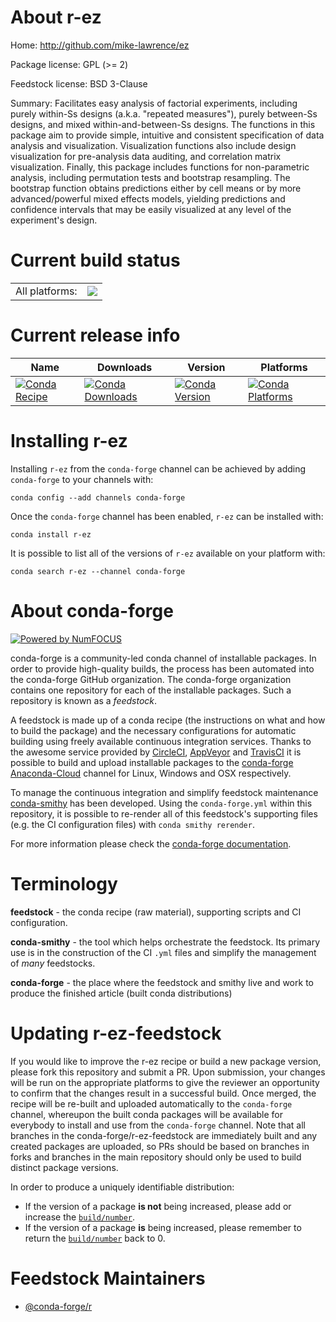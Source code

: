 About r-ez
==========

Home: http://github.com/mike-lawrence/ez

Package license: GPL (>= 2)

Feedstock license: BSD 3-Clause

Summary: Facilitates easy analysis of factorial experiments, including purely within-Ss designs (a.k.a. "repeated measures"), purely between-Ss designs, and mixed within-and-between-Ss designs. The functions in this package aim to provide simple, intuitive and consistent specification of data analysis and visualization. Visualization functions also include design visualization for pre-analysis data auditing, and correlation matrix visualization. Finally, this package includes functions for non-parametric analysis, including permutation tests and bootstrap resampling. The bootstrap function obtains predictions either by cell means or by more advanced/powerful mixed effects models, yielding predictions and confidence intervals that may be easily visualized at any level of the experiment's design.



Current build status
====================


<table><tr><td>All platforms:</td>
    <td>
      <a href="https://dev.azure.com/conda-forge/feedstock-builds/_build/latest?definitionId=7454&branchName=master">
        <img src="https://dev.azure.com/conda-forge/feedstock-builds/_apis/build/status/r-ez-feedstock?branchName=master">
      </a>
    </td>
  </tr>
</table>

Current release info
====================

| Name | Downloads | Version | Platforms |
| --- | --- | --- | --- |
| [![Conda Recipe](https://img.shields.io/badge/recipe-r--ez-green.svg)](https://anaconda.org/conda-forge/r-ez) | [![Conda Downloads](https://img.shields.io/conda/dn/conda-forge/r-ez.svg)](https://anaconda.org/conda-forge/r-ez) | [![Conda Version](https://img.shields.io/conda/vn/conda-forge/r-ez.svg)](https://anaconda.org/conda-forge/r-ez) | [![Conda Platforms](https://img.shields.io/conda/pn/conda-forge/r-ez.svg)](https://anaconda.org/conda-forge/r-ez) |

Installing r-ez
===============

Installing `r-ez` from the `conda-forge` channel can be achieved by adding `conda-forge` to your channels with:

```
conda config --add channels conda-forge
```

Once the `conda-forge` channel has been enabled, `r-ez` can be installed with:

```
conda install r-ez
```

It is possible to list all of the versions of `r-ez` available on your platform with:

```
conda search r-ez --channel conda-forge
```


About conda-forge
=================

[![Powered by NumFOCUS](https://img.shields.io/badge/powered%20by-NumFOCUS-orange.svg?style=flat&colorA=E1523D&colorB=007D8A)](http://numfocus.org)

conda-forge is a community-led conda channel of installable packages.
In order to provide high-quality builds, the process has been automated into the
conda-forge GitHub organization. The conda-forge organization contains one repository
for each of the installable packages. Such a repository is known as a *feedstock*.

A feedstock is made up of a conda recipe (the instructions on what and how to build
the package) and the necessary configurations for automatic building using freely
available continuous integration services. Thanks to the awesome service provided by
[CircleCI](https://circleci.com/), [AppVeyor](https://www.appveyor.com/)
and [TravisCI](https://travis-ci.com/) it is possible to build and upload installable
packages to the [conda-forge](https://anaconda.org/conda-forge)
[Anaconda-Cloud](https://anaconda.org/) channel for Linux, Windows and OSX respectively.

To manage the continuous integration and simplify feedstock maintenance
[conda-smithy](https://github.com/conda-forge/conda-smithy) has been developed.
Using the ``conda-forge.yml`` within this repository, it is possible to re-render all of
this feedstock's supporting files (e.g. the CI configuration files) with ``conda smithy rerender``.

For more information please check the [conda-forge documentation](https://conda-forge.org/docs/).

Terminology
===========

**feedstock** - the conda recipe (raw material), supporting scripts and CI configuration.

**conda-smithy** - the tool which helps orchestrate the feedstock.
                   Its primary use is in the construction of the CI ``.yml`` files
                   and simplify the management of *many* feedstocks.

**conda-forge** - the place where the feedstock and smithy live and work to
                  produce the finished article (built conda distributions)


Updating r-ez-feedstock
=======================

If you would like to improve the r-ez recipe or build a new
package version, please fork this repository and submit a PR. Upon submission,
your changes will be run on the appropriate platforms to give the reviewer an
opportunity to confirm that the changes result in a successful build. Once
merged, the recipe will be re-built and uploaded automatically to the
`conda-forge` channel, whereupon the built conda packages will be available for
everybody to install and use from the `conda-forge` channel.
Note that all branches in the conda-forge/r-ez-feedstock are
immediately built and any created packages are uploaded, so PRs should be based
on branches in forks and branches in the main repository should only be used to
build distinct package versions.

In order to produce a uniquely identifiable distribution:
 * If the version of a package **is not** being increased, please add or increase
   the [``build/number``](https://conda.io/docs/user-guide/tasks/build-packages/define-metadata.html#build-number-and-string).
 * If the version of a package **is** being increased, please remember to return
   the [``build/number``](https://conda.io/docs/user-guide/tasks/build-packages/define-metadata.html#build-number-and-string)
   back to 0.

Feedstock Maintainers
=====================

* [@conda-forge/r](https://github.com/conda-forge/r/)

